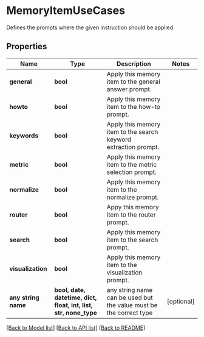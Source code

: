 # MemoryItemUseCases

Defines the prompts where the given instruction should be applied.

## Properties
Name | Type | Description | Notes
------------ | ------------- | ------------- | -------------
**general** | **bool** | Apply this memory item to the general answer prompt. | 
**howto** | **bool** | Apply this memory item to the how-to prompt. | 
**keywords** | **bool** | Apply this memory item to the search keyword extraction prompt. | 
**metric** | **bool** | Apply this memory item to the metric selection prompt. | 
**normalize** | **bool** | Apply this memory item to the normalize prompt. | 
**router** | **bool** | Appy this memory item to the router prompt. | 
**search** | **bool** | Apply this memory item to the search prompt. | 
**visualization** | **bool** | Apply this memory item to the visualization prompt. | 
**any string name** | **bool, date, datetime, dict, float, int, list, str, none_type** | any string name can be used but the value must be the correct type | [optional]

[[Back to Model list]](../README.md#documentation-for-models) [[Back to API list]](../README.md#documentation-for-api-endpoints) [[Back to README]](../README.md)


